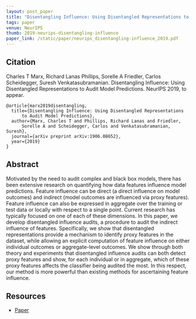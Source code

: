 ```yaml
---
layout: post_paper
title: "Disentangling Influence: Using Disentangled Representations to Audit Model Predictions"
tags: paper
venue: NeurIPS
thumb: 2019-neurips-disentangling-influence
paper_link: /static/paper/neurips_disentangling-influence_2019.pdf
---
```


## Citation

Charles T Marx, Richard Lanas Phillips, Sorelle A Friedler, Carlos Scheidegger, Suresh Venkatasubramanian. Disentangling Influence: Using Disentangled Representations to Audit Model Predictions. NeurIPS 2019, to appear.

    @article{marx2019disentangling,
      title={Disentangling Influence: Using Disentangled Representations 
          to Audit Model Predictions},
      author={Marx, Charles T and Phillips, Richard Lanas and Friedler, 
          Sorelle A and Scheidegger, Carlos and Venkatasubramanian, Suresh},
      journal={arXiv preprint arXiv:1906.08652},
      year={2019}
    }

## Abstract

Motivated by the need to audit complex and black box models, there has been extensive research on quantifying how data features influence model predictions. Feature influence can be direct (a direct influence on model outcomes) and indirect (model outcomes are influenced via proxy features). Feature influence can also be expressed in aggregate over the training or test data or locally with respect to a single point. Current research has typically focused on one of each of these dimensions. In this paper, we develop disentangled influence audits, a procedure to audit the indirect influence of features. Specifically, we show that disentangled representations provide a mechanism to identify proxy features in the dataset, while allowing an explicit computation of feature influence on either individual outcomes or aggregate-level outcomes. We show through both theory and experiments that disentangled influence audits can both detect proxy features and show, for each individual or in aggregate, which of these proxy features affects the classifier being audited the most. In this respect, our method is more powerful than existing methods for ascertaining feature influence.

## Resources

* [Paper](https://arxiv.org/pdf/1906.08652.pdf)


